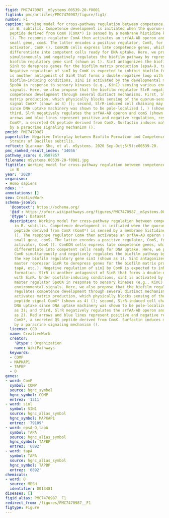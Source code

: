 ```yaml
---
figid: PMC7470987__mSystems.00539-20-f0001
figlink: pmc/articles/PMC7470987/figure/fig1/
number: F1
caption: Working model for cross-pathway regulation between competence and biofilm
  in B. subtilis. Competence development is initiated when the quorum-sensing (QS)
  peptide derived from ComX (ComX*) is sensed by a membrane histidine kinase ComP
  (). The response regulator ComA then activates an srfAA-AD operon and an embedded
  small gene, comS. The latter encodes a positive regulator, ComS, for the competence
  activator, ComK (). ComKON cells express late competence genes, which ultimately
  differentiate into competent cells ready for DNA uptake. Here, we propose that ComK
  simultaneously and negatively regulates the biofilm pathway by repressing the key
  biofilm regulatory gene sinI (shown as 1). SinI antagonizes the biofilm master repressor
  SinR to derepress genes for the biofilm matrix production (epsA-O, tapA, etc.).
  Negative regulation of sinI by ComK is expected to inhibit biofilm formation. SlrR
  is another antagonist of SinR that forms a double-negative loop with SinR. Under
  biofilm-inducing conditions, sinI is activated by the developmental master regulator
  Spo0A in response to sensory kinases (e.g., KinC) sensing various environmental
  signals. Here, we also propose that the biofilm regulator SlrR negatively regulates
  competence development through several distinct mechanisms. First, SlrR activates
  matrix production, which physically blocks sensing of the quorum-sensing peptide
  signal ComX* (shown as 4) (); second, SlrR-induced cell chaining may block DNA uptake
  since DNA uptake machinery was shown to be pole-localized (, ) (shown as 3); and
  third, SlrR negatively regulates the srfAA-AD operon and comS (shown as 2). Red
  arrows and blue lines represent positive and negative regulation, respectively.
  ComX*, a secreted QS peptide derived from ComX. Surfactin induces matrix production
  by a paracrine signaling mechanism ().
pmcid: PMC7470987
papertitle: Negative Interplay between Biofilm Formation and Competence in the Environmental
  Strains of Bacillus subtilis.
reftext: Qianxuan She, et al. mSystems. 2020 Sep-Oct;5(5):e00539-20.
pmc_ranked_result_index: '34056'
pathway_score: 0.9587857
filename: mSystems.00539-20-f0001.jpg
figtitle: Working model for cross-pathway regulation between competence and biofilm
  in B
year: '2020'
organisms:
- Homo sapiens
ndex: ''
annotations: []
seo: CreativeWork
schema-jsonld:
  '@context': https://schema.org/
  '@id': https://pfocr.wikipathways.org/figures/PMC7470987__mSystems.00539-20-f0001.html
  '@type': Dataset
  description: Working model for cross-pathway regulation between competence and biofilm
    in B. subtilis. Competence development is initiated when the quorum-sensing (QS)
    peptide derived from ComX (ComX*) is sensed by a membrane histidine kinase ComP
    (). The response regulator ComA then activates an srfAA-AD operon and an embedded
    small gene, comS. The latter encodes a positive regulator, ComS, for the competence
    activator, ComK (). ComKON cells express late competence genes, which ultimately
    differentiate into competent cells ready for DNA uptake. Here, we propose that
    ComK simultaneously and negatively regulates the biofilm pathway by repressing
    the key biofilm regulatory gene sinI (shown as 1). SinI antagonizes the biofilm
    master repressor SinR to derepress genes for the biofilm matrix production (epsA-O,
    tapA, etc.). Negative regulation of sinI by ComK is expected to inhibit biofilm
    formation. SlrR is another antagonist of SinR that forms a double-negative loop
    with SinR. Under biofilm-inducing conditions, sinI is activated by the developmental
    master regulator Spo0A in response to sensory kinases (e.g., KinC) sensing various
    environmental signals. Here, we also propose that the biofilm regulator SlrR negatively
    regulates competence development through several distinct mechanisms. First, SlrR
    activates matrix production, which physically blocks sensing of the quorum-sensing
    peptide signal ComX* (shown as 4) (); second, SlrR-induced cell chaining may block
    DNA uptake since DNA uptake machinery was shown to be pole-localized (, ) (shown
    as 3); and third, SlrR negatively regulates the srfAA-AD operon and comS (shown
    as 2). Red arrows and blue lines represent positive and negative regulation, respectively.
    ComX*, a secreted QS peptide derived from ComX. Surfactin induces matrix production
    by a paracrine signaling mechanism ().
  license: CC0
  name: CreativeWork
  creator:
    '@type': Organization
    name: WikiPathways
  keywords:
  - COMP
  - MAPKAP1
  - TAPBP
  - O
genes:
- word: ComP
  symbol: COMP
  source: hgnc_symbol
  hgnc_symbol: COMP
  entrez: '1311'
- word: sinl
  symbol: SIN1
  source: hgnc_alias_symbol
  hgnc_symbol: MAPKAP1
  entrez: '79109'
- word: epsA-O,tapA
  symbol: TAPA
  source: hgnc_alias_symbol
  hgnc_symbol: TAPBP
  entrez: '6892'
- word: tapA
  symbol: TAPA
  source: hgnc_alias_symbol
  hgnc_symbol: TAPBP
  entrez: '6892'
chemicals:
- word: O
  source: MESH
  identifier: D013481
diseases: []
figid_alias: PMC7470987__F1
redirect_from: /figures/PMC7470987__F1
figtype: Figure
---
```

